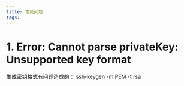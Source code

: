 ```yaml
---
title: 常见问题
tags:
---
```

# 1. Error: Cannot parse privateKey: Unsupported key format
生成密钥格式有问题造成的：
ssh-keygen -m PEM -t rsa 